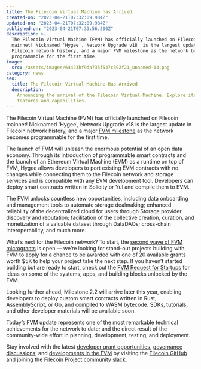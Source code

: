 ```yaml
---
title: The Filecoin Virtual Machine has Arrived
created-on: "2023-04-21T07:32:09.984Z"
updated-on: "2023-04-21T07:32:09.984Z"
published-on: "2023-04-21T07:33:56.200Z"
description: >-
  The Filecoin Virtual Machine (FVM) has officially launched on Filecoin
  mainnet! Nicknamed 'Hygee', Network Upgrade v18  is the largest update in
  Filecoin network history, and a major FVM milestone as the network becomes
  programmable for the first time.
image:
  src: /assets/images/64423bf9da735f547c392f21_unnamed-14.png
category: news
seo:
  title: The Filecoin Virtual Machine Has Arrived
  description:
    Announcing the arrival of the Filecoin Virtual Machine. Explore its
    features and capabilities.
---
```


The Filecoin Virtual Machine (FVM) has officially launched on Filecoin mainnet! Nicknamed 'Hygee', Network Upgrade v18 is the largest update in Filecoin network history, and a major [FVM milestone](https://fvm.filecoin.io) as the network becomes programmable for the first time.

The launch of FVM will unleash the enormous potential of an open data economy. Through its introduction of programmable smart contracts and the launch of an Ethereum Virtual Machine (EVM) as a runtime on top of FVM, Hygee allows developers to port existing EVM contracts with no changes while connecting them to the Filecoin network and storage services and is compatible with any EVM development tool. Developers can deploy smart contracts written in Solidity or Yul and compile them to EVM.

The FVM unlocks countless new opportunities, including data onboarding and management tools to automate storage dealmaking; enhanced reliability of the decentralized cloud for users through Storage provider discovery and reputation; facilitation of the collective creation, curation, and monetization of a valuable dataset through DataDAOs; cross-chain interoperability, and much more.

What’s next for the Filecoin network? To start, the [second wave of FVM microgrants](https://github.com/filecoin-project/devgrants/issues/new?assignees=mishmosh&labels=type%3Amicrogrant&template=microgrant.md&title=Next+Step+Microgrant%3A+%3CYour+Title+Here%3E) is open — we’re looking for stand-out projects building with FVM to apply for a chance to be awarded with one of 20 available grants worth $5K to help your project take the next step. If you haven’t started building but are ready to start, check out the [FVM Request for Startups](https://protocollabs.notion.site/Request-for-Startups-FVM-edition-8cd3e76982d14e29b33335ca458fb087) for ideas on some of the systems, apps, and building blocks unlocked by the FVM.

Looking further ahead, Milestone 2.2 will arrive later this year, enabling developers to deploy custom smart contracts written in Rust, AssemblyScript, or Go, and compiled to WASM bytecode. SDKs, tutorials, and other developer materials will be available soon.

Today’s FVM update represents one of the most remarkable technical achievements for the network to date; and the direct result of the community-wide effort in planning, development, testing, and deployment.

Stay involved with the latest [developer grant opportunities](https://github.com/filecoin-project/devgrants), [governance discussions](https://github.com/filecoin-project/FIPs/discussions?discussions_q=FVM), and [developments in the FVM](https://fvm.filecoin.io/) by visiting the [Filecoin GitHub](https://github.com/filecoin-project) and joining the [Filecoin Project community slack](https://filecoinproject.slack.com/ssb/redirect).
